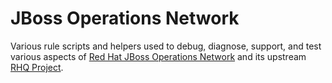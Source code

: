 # JBoss Operations Network
Various rule scripts and helpers used to debug, diagnose, support, and test various aspects of [Red Hat JBoss Operations Network](https://www.redhat.com/en/technologies/jboss-middleware/operations-network) and its upstream [RHQ Project](https://rhq-project.github.io/rhq/).